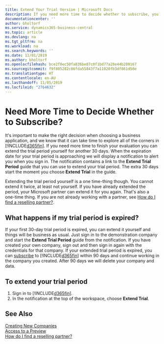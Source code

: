 ```yaml
---
title: Extend Your Trial Version | Microsoft Docs
description: If you need more time to decide whether to subscribe, you can extend your trial version.
documentationcenter: ''
author: bholtorf
ms.service: dynamics365-business-central
ms.topic: article
ms.devlang: na
ms.tgt_pltfrm: na
ms.workload: na
ms.search.keywords: ''
ms.date: 11/01/2019
ms.author: bholtorf
ms.openlocfilehash: bce2f8ec50fa836be87c0f1bd77a28e44b208167
ms.sourcegitcommit: f9f805282c86fda55843f7a11020fb3df861d50e
ms.translationtype: HT
ms.contentlocale: en-AU
ms.lasthandoff: 11/05/2019
ms.locfileid: "2764632"
---
```

# <a name="need-more-time-to-decide-whether-to-subscribe"></a>Need More Time to Decide Whether to Subscribe?
It's important to make the right decision when choosing a business application, and we know that it can take time to explore all of the corners in [!INCLUDE[d365fin](includes/d365fin_md.md)]. If you need more time to finish your evaluation you can extend the trial period yourself for another 30 days. When the expiration date for your trial period is approaching we will display a notification to alert you when you sign in. The notification contains a link to the **Extend Trial Period** guide that you can use to extend your trial period. The extra 30 days start the moment you choose **Extend Trial** in the guide.

Extending the trial period yourself is a one time-thing though. You cannot extend it twice, at least not yourself. If you have already extended the period, your Microsoft partner can extend it for you again. That's also a one-time thing. If you are not already working with a partner, see [How do I find a reselling partner?](across-faq.md#findpartner).

## <a name="what-happens-if-my-trial-period-is-expired"></a>What happens if my trial period is expired?
If your first 30-day trial period is expired, you can extend it yourself and things will be business as usual. Just sign in to the demonstration company and start the **Extend Trial Period** guide from the notification. If you have created your own company, sign out and then sign in again with the credentials for that company. If your extended trial period is expired, you can [subscribe](https://go.microsoft.com/fwlink/?linkid=828659) to [!INCLUDE[d365fin](includes/d365fin_md.md)] within 90 days and continue working in the company you created. After 90 days we will delete your company and data. 

## <a name="to-extend-your-trial-period"></a>To extend your trial period
1. Sign in to [!INCLUDE[d365fin](includes/d365fin_md.md)].
2. In the notification at the top of the workspace, choose **Extend Trial**.

## <a name="see-also"></a>See Also
[Creating New Companies](about-new-company.md)  
[Access to a Preview](across-preview.md)  
[How do I find a reselling partner?](across-faq.md#findpartner)  
